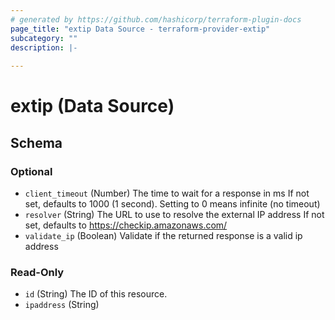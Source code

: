 ```yaml
---
# generated by https://github.com/hashicorp/terraform-plugin-docs
page_title: "extip Data Source - terraform-provider-extip"
subcategory: ""
description: |-
  
---
```


# extip (Data Source)





<!-- schema generated by tfplugindocs -->
## Schema

### Optional

- `client_timeout` (Number) The time to wait for a response in ms
If not set, defaults to 1000 (1 second). Setting to 0 means infinite (no timeout)
- `resolver` (String) The URL to use to resolve the external IP address
If not set, defaults to https://checkip.amazonaws.com/
- `validate_ip` (Boolean) Validate if the returned response is a valid ip address

### Read-Only

- `id` (String) The ID of this resource.
- `ipaddress` (String)
